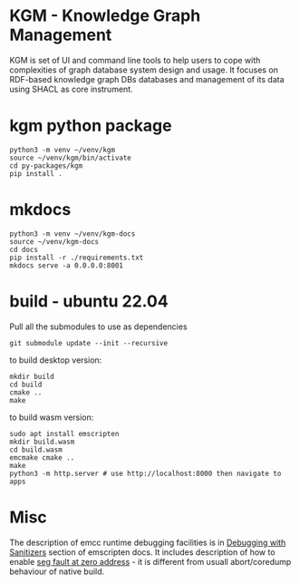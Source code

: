 # KGM - Knowledge Graph Management

KGM is set of UI and command line tools to help users to cope with complexities of graph database system design and usage.
It focuses on RDF-based knowledge graph DBs databases and management of its data using SHACL as core instrument.

# kgm python package

```
python3 -m venv ~/venv/kgm
source ~/venv/kgm/bin/activate
cd py-packages/kgm
pip install .
```

# mkdocs

```
python3 -m venv ~/venv/kgm-docs
source ~/venv/kgm-docs
cd docs
pip install -r ./requirements.txt
mkdocs serve -a 0.0.0.0:8001
```

# build - ubuntu 22.04

Pull all the submodules to use as dependencies

```
git submodule update --init --recursive
```

to build desktop version:

```
mkdir build
cd build
cmake ..
make
```

to build wasm version:
```
sudo apt install emscripten
mkdir build.wasm
cd build.wasm
emcmake cmake ..
make
python3 -m http.server # use http://localhost:8000 then navigate to apps
```

# Misc

The description of emcc runtime debugging facilities is in [Debugging with Sanitizers](https://emscripten.org/docs/debugging/Sanitizers.html#debugging-with-sanitizers) section of emscripten docs. It includes description of how to enable [seg fault at zero address](https://emscripten.org/docs/debugging/Sanitizers.html#catching-null-dereference) - it is different from usuall abort/coredump behaviour of native build.
